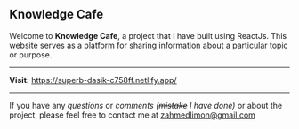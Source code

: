 ## Knowledge Cafe
Welcome to **Knowledge Cafe**, a project that I have built using ReactJs. This website serves as a platform for sharing information about a particular topic or purpose.
***

**Visit:** https://superb-dasik-c758ff.netlify.app/
***
If you have any *questions* or *comments (~~mistake~~ I have done)* or  about the project, please feel free to contact me at zahmedlimon@gmail.com







